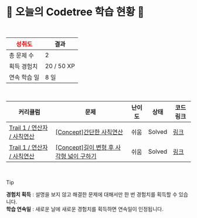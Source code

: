 # 🌲 오늘의 Codetree 학습 현황 🌲

<br />

| <span style="color:red;display:block;text-align:center;"> **성취도**</span> | 결과 |
|---|---|
| 총 문제 수 | 2 |
| 획득 경험치 | 20 / 50 XP |
| 연속 학습 일 | 8 일 |

<br />

|커리큘럼|문제|난이도|상태|코드 링크|
|---|---|---|---|---|
|[Trail 1 / 연산자 / 사칙연산](https://https://en.codetree.ai/trail-info/novice-low/)|[[Concept]간단한 사칙연산](https://https://en.codetree.ai/trails/complete/curated-cards/intro-simple-arithmetic-operation/)|쉬움|Solved|[링크](https://github.com/lbo728/codetree/blob/main/250115/%EA%B0%84%EB%8B%A8%ED%95%9C%20%EC%82%AC%EC%B9%99%EC%97%B0%EC%82%B0/simple-arithmetic-operation.js)|
|[Trail 1 / 연산자 / 사칙연산](https://https://en.codetree.ai/trail-info/novice-low/)|[[Concept]길이 변형 후 사각형 넓이 구하기](https://https://en.codetree.ai/trails/complete/curated-cards/intro-square-width-after-length-change/)|쉬움|Solved|[링크](https://github.com/lbo728/codetree/blob/main/250115/%EA%B8%B8%EC%9D%B4%20%EB%B3%80%ED%98%95%20%ED%9B%84%20%EC%82%AC%EA%B0%81%ED%98%95%20%EB%84%93%EC%9D%B4%20%EA%B5%AC%ED%95%98%EA%B8%B0/square-width-after-length-change.js)|


<br />

> [!TIP]
> **경험치 획득** : 설명을 보지 않고 해결한 문제에 대해서만 한 번 경험치를 획득할 수 있습니다.  
> **학습 연속일** : 새로운 날에 새로운 경험치를 획득하면 연속일이 인정됩니다.

